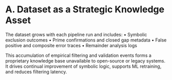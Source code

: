 # A. Dataset as a Strategic Knowledge Asset

The dataset grows with each pipeline run and includes:
• Symbolic exclusion outcomes
• Prime confirmations and closed gap metadata
• False positive and composite error traces
• Remainder analysis logs

This accumulation of empirical filtering and validation events forms a proprietary knowledge base unavailable to open-source or legacy systems. It drives continual improvement of symbolic logic, supports ML retraining, and reduces filtering latency.

